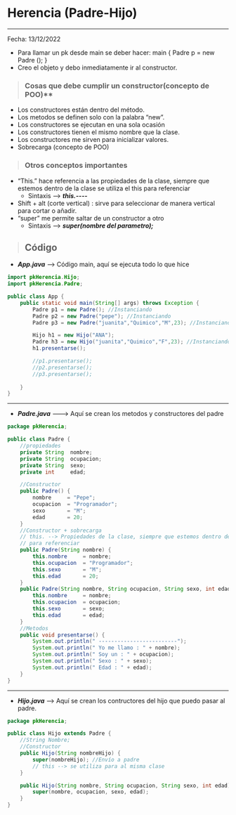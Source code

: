# Herencia (Padre-Hijo)

---
Fecha: 13/12/2022

+ Para llamar un pk desde main se deber hacer:
  main {
  Padre p = new Padre ();
  }
+ Creo el objeto y debo inmediatamente ir al constructor.

> ### Cosas que debe cumplir un constructor(concepto de POO)**

+ Los constructores están dentro del método.
+ Los metodos se definen solo con la palabra “new”.
+ Los constructores se ejecutan en una sola ocasión
+ Los constructores tienen el mismo nombre que la clase.
+ Los constructores me sirven para inicializar valores.
+ Sobrecarga (concepto de POO)

> ### Otros conceptos importantes

+ “This.” hace referencia a las propiedades de la clase, siempre que estemos dentro de la clase se utiliza el this para referenciar
  + Sintaxis --> ***this.----***
+ Shift + alt  (corte vertical) : sirve para seleccionar de manera vertical para cortar o añadir.
+ “super” me permite saltar de un constructor a otro
  + Sintaxis --> ***super(nombre del parametro);***

> ## Código

+ ***App.java*** --> Código main, aquí se ejecuta todo lo que hice

```java
import pkHerencia.Hijo;
import pkHerencia.Padre;

public class App {
    public static void main(String[] args) throws Exception {
        Padre p1 = new Padre(); //Instanciando
        Padre p2 = new Padre("pepe"); //Instanciando
        Padre p3 = new Padre("juanita","Quimico","M",23); //Instanciando

        Hijo h1 = new Hijo("ANA");
        Padre h3 = new Hijo("juanita","Quimico","F",23); //Instanciando
        h1.presentarse();

        //p1.presentarse();
        //p2.presentarse();
        //p3.presentarse();
        
    }
}
```

---

+ ***Padre.java*** ---> Aquí se crean los metodos y constructores del padre

```java
package pkHerencia;

public class Padre {
    //propiedades
    private String  nombre;
    private String  ocupacion;
    private String  sexo;
    private int     edad;

    //Constructor
    public Padre() {
        nombre     = "Pepe";
        ocupacion  = "Programador";
        sexo       = "M";
        edad       = 20;
    }
    //Constructor + sobrecarga
    // this. --> Propiedades de la clase, siempre que estemos dentro de la clase se utiliza el this
    // para referenciar
    public Padre(String nombre) {
        this.nombre     = nombre;
        this.ocupacion  = "Programador";
        this.sexo       = "M";
        this.edad       = 20;
    }
    public Padre(String nombre, String ocupacion, String sexo, int edad) {
        this.nombre     = nombre;
        this.ocupacion  = ocupacion;
        this.sexo       = sexo;
        this.edad       = edad;
    }
    //Metodos
    public void presentarse() {
        System.out.println(" -------------------------");
        System.out.println(" Yo me llamo : " + nombre);
        System.out.println(" Soy un : " + ocupacion);
        System.out.println(" Sexo : " + sexo);
        System.out.println(" Edad : " + edad);
    }
}
```

---

+ ***Hijo.java*** --> Aquí se crean los contructores del hijo que puedo pasar al padre.

```java
package pkHerencia;

public class Hijo extends Padre {
    //String Nombre;
    //Constructor
    public Hijo(String nombreHijo) {
        super(nombreHijo); //Envío a padre
        // this --> se utiliza para al misma clase
    }

    public Hijo(String nombre, String ocupacion, String sexo, int edad) {
        super(nombre, ocupacion, sexo, edad);
    }
}
```
